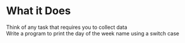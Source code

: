 # What it Does
Think of any task that requires you to collect data  
Write a program to print the day of the week name using a switch case
